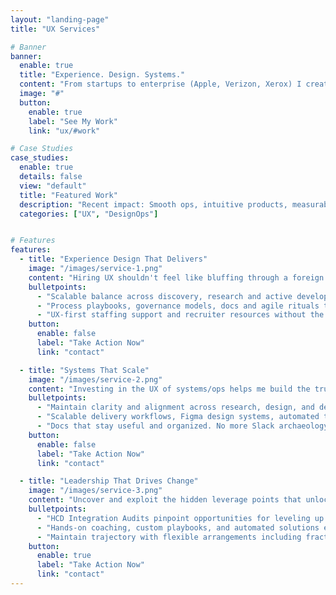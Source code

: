 ```yaml
---
layout: "landing-page"
title: "UX Services"

# Banner
banner:
  enable: true
  title: "Experience. Design. Systems."
  content: "From startups to enterprise (Apple, Verizon, Xerox) I create intuitive products and scalable systems to eliminate friction between product and engineering. I'll lead, fill gaps, or audit and coach you to the next level."
  image: "#"
  button:
    enable: true
    label: "See My Work"
    link: "ux/#work"

# Case Studies
case_studies:
  enable: true
  details: false
  view: "default"
  title: "Featured Work"
  description: "Recent impact: Smooth ops, intuitive products, measurable results. "
  categories: ["UX", "DesignOps"]


# Features
features:
  - title: "Experience Design That Delivers"
    image: "/images/service-1.png"
    content: "Hiring UX shouldn't feel like bluffing through a foreign language. Hit the ground running with a purpose-built experience design practice with a service mindset and actionable feedback loops."
    bulletpoints:
      - "Scalable balance across discovery, research and active development."
      - "Process playbooks, governance models, docs and agile rituals to shape team culture from day one."
      - "UX-first staffing support and recruiter resources without the jargon and buzzwords."
    button:
      enable: false
      label: "Take Action Now"
      link: "contact"

  - title: "Systems That Scale"
    image: "/images/service-2.png"
    content: "Investing in the UX of systems/ops helps me build the trust and tooling to turn a source of friction into your team's secret weapon."
    bulletpoints:
      - "Maintain clarity and alignment across research, design, and dev."
      - "Scalable delivery workflows, Figma design systems, automated tooling and AI-enhancement."
      - "Docs that stay useful and organized. No more Slack archaeology."
    button:
      enable: false
      label: "Take Action Now"
      link: "contact"

  - title: "Leadership That Drives Change"
    image: "/images/service-3.png"
    content: "Uncover and exploit the hidden leverage points that unlock a more resilient and collaborative human-centered culture."
    bulletpoints:
      - "HCD Integration Audits pinpoint opportunities for leveling up your orginization's user-centered culture."
      - "Hands-on coaching, custom playbooks, and automated solutions ensure to achieve that potential."
      - "Maintain trajectory with flexible arrangements including fractional consulting, advisory retainers, and embedded SMB support."
    button:
      enable: true
      label: "Take Action Now"
      link: "contact"
---
```

